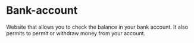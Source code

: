 # Bank-account
Website that allows you to check the balance in your bank account. It also permits to permit or withdraw money from your account. 
